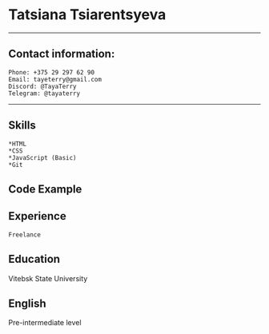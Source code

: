 # Tatsiana Tsiarentsyeva
__________________________________________________________________________________________________________________________________
## Contact information:
    Phone: +375 29 297 62 90
    Email: tayeterry@gmail.com
    Discord: @TayaTerry
    Telegram: @tayaterry
_________________________________________________________________________________________________________________________________

## Skills
    *HTML
    *CSS
    *JavaScript (Basic)
    *Git

## Code Example

## Experience
    Freelance
## Education
Vitebsk State University
## English
Pre-intermediate level    
    